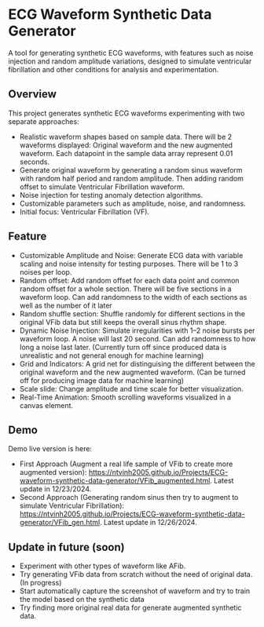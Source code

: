 # ECG Waveform Synthetic Data Generator
A tool for generating synthetic ECG waveforms, with features such as noise injection and random amplitude variations, designed to simulate ventricular fibrillation and other conditions for analysis and experimentation.

## Overview
This project generates synthetic ECG waveforms experimenting with two separate approaches:
* Realistic waveform shapes based on sample data. There will be 2 waveforms displayed: Original waveform and the new augmented waveform. Each datapoint in the sample data array represent 0.01 seconds.
* Generate original waveform by generating a random sinus waveform with random half period and random amplitude. Then adding random offset to simulate Ventricular Fibrillation waveform.
* Noise injection for testing anomaly detection algorithms.
* Customizable parameters such as amplitude, noise, and randomness.
* Initial focus: Ventricular Fibrillation (VF).

## Feature
* Customizable Amplitude and Noise: Generate ECG data with variable scaling and noise intensity for testing purposes. There will be 1 to 3 noises per loop.
* Random offset: Add random offset for each data point and common random offset for a whole section. There will be five sections in a waveform loop. Can add randomness to the width of each sections as well as the number of it later
* Random shuffle section: Shuffle randomly for different sections in the original VFib data but still keeps the overall sinus rhythm shape.
* Dynamic Noise Injection: Simulate irregularities with 1–2 noise bursts per waveform loop. A noise will last 20 second. Can add randomness to how long a noise last later. (Currently turn off since produced data is unrealistic and not general enough for machine learning)
* Grid and Indicators: A grid net for distinguising the different between the original waveform and the new augmented waveform. (Can be turned off for producing image data for machine learning)
* Scale slide: Change amplitude and time scale for better visualization.
* Real-Time Animation: Smooth scrolling waveforms visualized in a canvas element.

## Demo
Demo live version is here: 
* First Approach (Augment a real life sample of VFib to create more augmented version): https://ntvinh2005.github.io/Projects/ECG-waveform-synthetic-data-generator/VFib_augmented.html. Latest update in 12/23/2024. 
* Second Approach (Generating random sinus then try to augment to simulate Ventricular Fibrillation): https://ntvinh2005.github.io/Projects/ECG-waveform-synthetic-data-generator/VFib_gen.html. Latest update in 12/26/2024.

## Update in future (soon)
* Experiment with other types of waveform like AFib.
* Try generating VFib data from scratch without the need of original data. (In progress)
* Start automatically capture the screenshot of waveform and try to train the model based on the synthetic data
* Try finding more original real data for generate augmented synthetic data.
